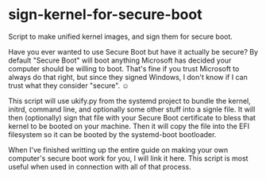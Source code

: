 # sign-kernel-for-secure-boot
Script to make unified kernel images, and sign them for secure boot.  

Have you ever wanted to use Secure Boot but have it actually be secure?  By default "Secure Boot" will boot anything Microsoft has decided your computer should be willing to boot.  That's fine if you trust Microsoft to always do that right, but since they signed Windows, I don't know if I can trust what they consider "secure".  ☺

This script will use ukify.py from the systemd project to bundle the kernel, initrd, command line, and optionally some other stuff into a signle file.  It will then (optionally) sign that file with your Secure Boot certificate to bless that kernel to be booted on your machine.  Then it will copy the file into the EFI filesystem so it can be booted by the systemd-boot bootloader.  

When I've finished writting up the entire guide on making your own computer's secure boot work for you, I will link it here.  This script is most useful when used in connection with all of that process.  
